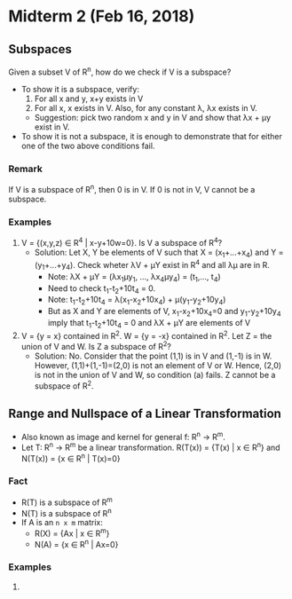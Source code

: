 # Midterm 2 (Feb 16, 2018)
## Subspaces
Given a subset V of R<sup>n</sup>, how do we check if V is a subspace?
* To show it is a subspace, verify:
  1. For all x and y, x+y exists in V
  2. For all x, x exists in V. Also, for any constant λ, λx exists in V.
  * Suggestion: pick two random x and y in V and show that λx + μy exist in V.
* To show it is not a subspace, it is enough to demonstrate that for either one of the two above conditions fail.
### Remark
If V is a subspace of R<sup>n</sup>, then 0 is in V. If 0 is not in V, V cannot be a subspace.
### Examples
1. V = {(x,y,z) ∈ R<sup>4</sup> | x-y+10w=0}. Is V a subspace of R<sup>4</sup>?
   * Solution: Let X, Y be elements of V such that X = (x<sub>1</sub>+...+x<sub>4</sub>) and Y = (y<sub>1</sub>+...+y<sub>4</sub>). Check wheter λV + μY exist in R<sup>4</sup> and all λμ are in R. 
     * Note: λX + μY = (λx<sub>1</sub>μy<sub>1</sub>, ..., λx<sub>4</sub>μy<sub>4</sub>) = (t<sub>1</sub>,..., t<sub>4</sub>)
     * Need to check t<sub>1</sub>-t<sub>2</sub>+10t<sub>4</sub> = 0.
     * Note: t<sub>1</sub>-t<sub>2</sub>+10t<sub>4</sub> = λ(x<sub>1</sub>-x<sub>2</sub>+10x<sub>4</sub>) + μ(y<sub>1</sub>-y<sub>2</sub>+10y<sub>4</sub>)
     * But as X and Y are elements of V, x<sub>1</sub>-x<sub>2</sub>+10x<sub>4</sub>=0 and y<sub>1</sub>-y<sub>2</sub>+10y<sub>4</sub> imply that t<sub>1</sub>-t<sub>2</sub>+10t<sub>4</sub> = 0 and λX + μY are elements of V
2. V = {y = x} contained in R<sup>2</sup>. W = {y = -x} contained in R<sup>2</sup>. Let Z = the union of V and W. Is Z a subspace of R<sup>2</sup>?
   * Solution: No. Consider that the point (1,1) is in V and (1,-1) is in W. However, (1,1)+(1,-1)=(2,0) is not an element of V or W. Hence, (2,0) is not in the union of V and W, so condition (a) fails. Z cannot be a subspace of R<sup>2</sup>.
## Range and Nullspace of a Linear Transformation
* Also known as image and kernel for general f: R<sup>n</sup> -> R<sup>m</sup>.
* Let T: R<sup>n</sup> -> R<sup>m</sup> be a linear transformation. R(T(x)) = {T(x) | x ∈ R<sup>n</sup>} and N(T(x)) = {x ∈ R<sup>n</sup> | T(x)=0}
### Fact
* R(T) is a subspace of R<sup>m</sup>
* N(T) is a subspace of R<sup>n</sup>
* If A is an `n x m` matrix:
  * R(X) = {Ax | x ∈ R<sup>m</sup>}
  * N(A) = {x ∈ R<sup>n</sup> | Ax=0}
### Examples
1. 
